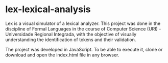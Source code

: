 # lex-lexical-analysis

Lex is a visual simulator of a lexical analyzer. This project was done in the discipline of Formal Languages in the course of Computer Science (URI) - Universidade Regional Integrada, with the objective of visually understanding the identification of tokens and their validation.

The project was developed in JavaScript. To be able to execute it, clone or download and open the index.html file in any browser.
